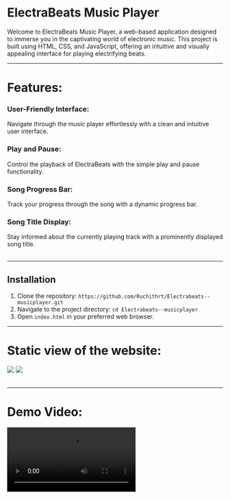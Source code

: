  # ElectraBeats Music Player

<p>Welcome to ElectraBeats Music Player, a web-based application designed to immerse you in the captivating world of electronic music. This project is built using HTML, CSS, and JavaScript, offering an intuitive and visually appealing interface for playing electrifying beats.</p>
<hr>
<h1>Features:</h1>
<h3>User-Friendly Interface:</h3> Navigate through the music player effortlessly with a clean and intuitive user interface.
<h3>Play and Pause: </h3> Control the playback of ElectraBeats with the simple play and pause functionality.
<h3>Song Progress Bar: </h3> Track your progress through the song with a dynamic progress bar.
<h3>Song Title Display: </h3> Stay informed about the currently playing track with a prominently displayed song title.
<br><br>
<hr>


## Installation
1. Clone the repository: `https://github.com/Ruchithrt/Electrabeats--musicplayer.git`
2. Navigate to the project directory: `cd Electrabeats--musicplayer`
3. Open `index.html` in your preferred web browser.
<hr>
<h1>Static view of the website:</h1>
<img src="https://github.com/Ruchithrt/Electrabeats--musicplayer/assets/83587252/1d35966c-e176-4700-b1aa-ff4ac69f6b37">
<img src="https://github.com/Ruchithrt/Electrabeats--musicplayer/assets/83587252/41455c54-e9d6-4254-b7e6-2e243cd197a1">
<br><br>
<hr>

<h1>Demo Video:</h1>
<video src="https://github.com/Ruchithrt/Electrabeats--musicplayer/assets/83587252/1f01d026-bbc4-445b-9b69-35cbd9dec6f1">



